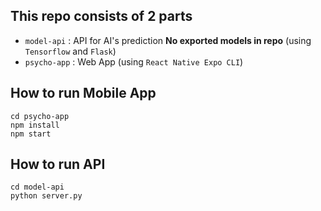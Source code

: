 ## This repo consists of 2 parts
- `model-api` : API for AI's prediction **No exported models in repo** (using `Tensorflow` and `Flask`)
- `psycho-app` : Web App (using `React Native Expo CLI`)

## How to run Mobile App
    cd psycho-app
    npm install
    npm start

## How to run API
    cd model-api
    python server.py
